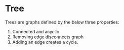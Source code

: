 # Tree

Trees are graphs defined by the below three properties:

1. Connected and acyclic
2. Removing edge disconnects graph
3. Adding an edge creates a cycle.
